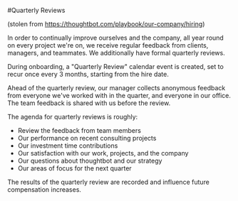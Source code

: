 #Quarterly Reviews

(stolen from https://thoughtbot.com/playbook/our-company/hiring)

In order to continually improve ourselves and the company, all year round on every project we're on, we receive regular feedback from clients, managers, and teammates. We additionally have formal quarterly reviews.

During onboarding, a "Quarterly Review" calendar event is created, set to recur once every 3 months, starting from the hire date.

Ahead of the quarterly review, our manager collects anonymous feedback from everyone we've worked with in the quarter, and everyone in our office. The team feedback is shared with us before the review.

The agenda for quarterly reviews is roughly:

* Review the feedback from team members
* Our performance on recent consulting projects
* Our investment time contributions
* Our satisfaction with our work, projects, and the company
* Our questions about thoughtbot and our strategy
* Our areas of focus for the next quarter

The results of the quarterly review are recorded and influence future compensation increases.
